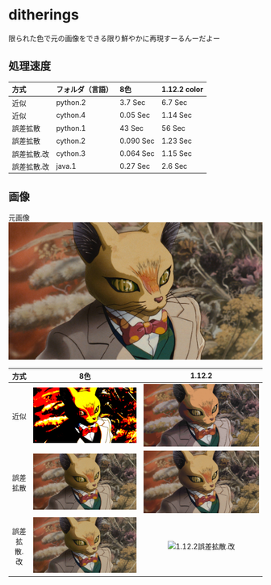 # ditherings
限られた色で元の画像をできる限り鮮やかに再現すーるんーだよー

## 処理速度
| 方式 | フォルダ（言語） | 8色 | 1.12.2 color |
| :--- | :--- | :--- | :--- |
| 近似 | python.2 | 3.7 Sec | 6.7 Sec |
| 近似 | cython.4 | 0.05 Sec | 1.14 Sec |
| 誤差拡散 | python.1 | 43 Sec | 56 Sec |
| 誤差拡散 | cython.2 | 0.090 Sec | 1.23 Sec |
| 誤差拡散.改 | cython.3 | 0.064 Sec | 1.15 Sec |
| 誤差拡散.改 | java.1 | 0.27 Sec | 2.6 Sec |



## 画像
元画像
![元画像](target.jpg)

| 方式 | 8色 | 1.12.2 |
| :---: | :---: | :---: |
| 近似 | ![8近似](image/8color/近似.png) | ![1.12.2近似](image/1.12.2/近似.png) |
| 誤差拡散 | ![8誤差拡散](image/8color/誤差拡散.png) | ![1.12.2誤差拡散](image/1.12.2/誤差拡散.png) |
| 誤差拡散.改 | ![8誤差拡散.改](image/8color/誤差拡散.改.png) | ![1.12.2誤差拡散.改](image/1.12.2/誤差拡散.改.png) |